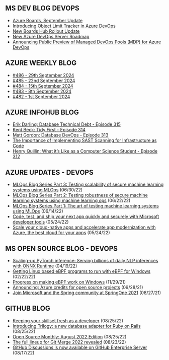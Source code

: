 ## MS DEV BLOG DEVOPS 

<!-- DEVBLOGDEVOPS:START -->
- [Azure Boards, September Update](https://devblogs.microsoft.com/devops/azure-boards-september-update/)
- [Introducing Object Limit Tracker in Azure DevOps](https://devblogs.microsoft.com/devops/introducing-object-limit-tracker-in-azure-devops/)
- [New Boards Hub Rollout Update](https://devblogs.microsoft.com/devops/new-boards-hub-rollout-update-2/)
- [New Azure DevOps Server Roadmap](https://devblogs.microsoft.com/devops/new-azure-devops-server-roadmap/)
- [Announcing Public Preview of Managed DevOps Pools (MDP) for Azure DevOps](https://devblogs.microsoft.com/devops/managed-devops-pools/)
<!-- DEVBLOGDEVOPS:END -->


## AZURE WEEKLY BLOG

<!-- AZUREWEEKLY:START -->
- [#486 - 29th September 2024](https://azureweekly.info/issue-486.html)
- [#485 - 22nd September 2024](https://azureweekly.info/issue-485.html)
- [#484 - 15th September 2024](https://azureweekly.info/issue-484.html)
- [#483 - 8th September 2024](https://azureweekly.info/issue-483.html)
- [#482 - 1st September 2024](https://azureweekly.info/issue-482.html)
<!-- AZUREWEEKLY:END -->

## AZURE INFOHUB BLOG 

<!-- AZUREINFOHUB:START -->
- [Erik Darling: Database Technical Debt - Episode 315](http://feed.azuredevops.show/erik-darling-database-technical-debt-episode-315)
- [Kent Beck: Tidy First - Episode 314](http://feed.azuredevops.show/kent-beck-tidy-first-episode-314)
- [Matt Gordon: Database DevOps - Episode 313](http://feed.azuredevops.show/matt-gordon-database-devops-episode-313)
- [The Importance of Implementing SAST Scanning for Infrastructure as Code](https://techcommunity.microsoft.com/t5/microsoft-developer-community/the-importance-of-implementing-sast-scanning-for-infrastructure/ba-p/4219084)
- [Henry Quillin: What it’s Like as a Computer Science Student - Episode 312](http://feed.azuredevops.show/henry-quillin-what-its-like-as-a-computer-science-student-episode-312)
<!-- AZUREINFOHUB:END -->


## AZURE UPDATES - DEVOPS 

<!-- AZUREUPDATES:START -->

 - [MLOps Blog Series Part 3: Testing scalability of secure machine learning systems using MLOps](https://azure.microsoft.com/blog/mlops-blog-series-part-3-testing-scalability-of-secure-machine-learning-systems-using-mlops/) (06/30/22)
 - [MLOps Blog Series Part 2: Testing robustness of secure machine learning systems using machine learning ops](https://azure.microsoft.com/blog/mlops-blog-series-part-2-testing-robustness-of-secure-machine-learning-systems-using-machine-learning-ops/) (06/22/22)
 - [MLOps Blog Series Part 1: The art of testing machine learning systems using MLOps](https://azure.microsoft.com/blog/mlops-blog-series-part-1-the-art-of-testing-machine-learning-systems-using-mlops/) (06/14/22)
 - [Code, test, and ship your next app quickly and securely with Microsoft developer tools](https://azure.microsoft.com/blog/code-test-and-ship-your-next-app-quickly-and-securely-with-microsoft-developer-tools/) (05/24/22)
 - [Scale your cloud-native apps and accelerate app modernization with Azure, the best cloud for your apps](https://azure.microsoft.com/blog/scale-your-cloudnative-apps-and-accelerate-app-modernization-with-azure-the-best-cloud-for-your-apps/) (05/24/22)
<!-- AZUREUPDATES:END -->


## MS OPEN SOURCE BLOG - DEVOPS 

<!-- MSOPENSOURCEBLOG:START -->

 - [Scaling-up PyTorch inference: Serving billions of daily NLP inferences with ONNX Runtime](https://cloudblogs.microsoft.com/opensource/2022/04/19/scaling-up-pytorch-inference-serving-billions-of-daily-nlp-inferences-with-onnx-runtime/) (04/19/22)
 - [Getting Linux based eBPF programs to run with eBPF for Windows](https://cloudblogs.microsoft.com/opensource/2022/02/22/getting-linux-based-ebpf-programs-to-run-with-ebpf-for-windows/) (02/22/22)
 - [Progress on making eBPF work on Windows](https://cloudblogs.microsoft.com/opensource/2021/11/29/progress-on-making-ebpf-work-on-windows/) (11/29/21)
 - [Announcing: Azure credits for open source projects](https://cloudblogs.microsoft.com/opensource/2021/09/28/announcing-azure-credits-for-open-source-projects/) (09/28/21)
 - [Join Microsoft and the Spring community at SpringOne 2021](https://cloudblogs.microsoft.com/opensource/2021/08/27/join-microsoft-and-the-spring-community-at-springone-2021/) (08/27/21)
<!-- MSOPENSOURCEBLOG:END -->


## GITHUB BLOG


<!-- GITHUB:START -->

 - [Keeping your skillset fresh as a developer](https://github.blog/2022-08-25-keeping-your-skillset-fresh-as-a-developer/) (08/25/22)
 - [Introducing Trilogy: a new database adapter for Ruby on Rails](https://github.blog/2022-08-25-introducing-trilogy-a-new-database-adapter-for-ruby-on-rails/) (08/25/22)
 - [Open Source Monthly: August 2022 Edition](https://github.blog/2022-08-25-open-source-monthly-august-2022-edition/) (08/25/22)
 - [The full lineup for Git Merge 2022 revealed](https://github.blog/2022-08-23-the-full-lineup-for-git-merge-2022-revealed/) (08/23/22)
 - [GitHub Discussions is now available on GitHub Enterprise Server](https://github.blog/2022-08-17-github-discussions-is-now-available-on-github-enterprise-server/) (08/17/22)
<!-- GITHUB:END -->
